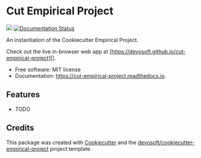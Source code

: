 
# Cut Empirical Project


[![](https://img.shields.io/travis/devosoft/cut-empirical-project.svg)](https://travis-ci.com/devosoft/cut-empirical-project)
[![Documentation Status](https://readthedocs.org/projects/cut-empirical-project/badge/?version=latest)](https://cut-empirical-project.readthedocs.io/en/latest/?badge=latest)

An instantiation of the Cookiecutter Empirical Project.

Check out the live in-browser web app at [https://devosoft.github.io/cut-empirical-project][].


-   Free software: MIT license
-   Documentation: <https://cut-empirical-project.readthedocs.io>.

## Features  

-   TODO

## Credits  

This package was created with [Cookiecutter][] and the [devosoft/cookiecutter-empirical-project][] project template.


  [https://devosoft.github.io/cut-empirical-project]:
    https://devosoft.github.io/cut-empirical-project
  [Cookiecutter]: https://github.com/audreyr/cookiecutter
  [devosoft/cookiecutter-empirical-project]: https://github.com/devosoft/cookiecutter-empirical-project
